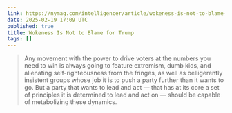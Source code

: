 ```yaml
---
link: https://nymag.com/intelligencer/article/wokeness-is-not-to-blame-for-trump.html
date: 2025-02-19 17:09 UTC
published: true
title: Wokeness Is Not to Blame for Trump
tags: []
---
```


> Any movement with the power to drive voters at the numbers you need to win is always going to feature extremism, dumb kids, and alienating self-righteousness from the fringes, as well as belligerently insistent groups whose job it is to push a party further than it wants to go. But a party that wants to lead and act — that has at its core a set of principles it is determined to lead and act on — should be capable of metabolizing these dynamics.
